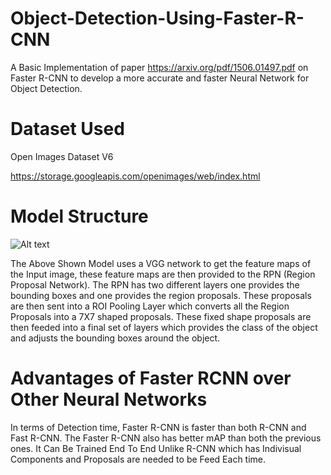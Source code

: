 # Object-Detection-Using-Faster-R-CNN

A Basic Implementation of paper https://arxiv.org/pdf/1506.01497.pdf on Faster R-CNN to develop a more accurate and faster Neural Network for Object Detection.


# Dataset Used

Open Images Dataset V6

https://storage.googleapis.com/openimages/web/index.html

# Model Structure
![Alt text](https://miro.medium.com/max/1095/1*jYDMaYeH-TrcoofDqCdxug.jpeg)


The Above Shown Model uses a VGG network to get the feature maps of the Input image, these feature maps are then provided to the RPN (Region Proposal Network). The RPN has two different layers one provides the bounding boxes and one provides the region proposals. These proposals are then sent into a ROI Pooling Layer which converts all the Region Proposals into a 7X7 shaped proposals. These fixed shape proposals are then feeded into a final set of layers which provides the class of the object and adjusts the bounding boxes around the object.


# Advantages of Faster RCNN over Other Neural Networks
In terms of Detection time, Faster R-CNN is faster than both R-CNN and Fast R-CNN. The Faster R-CNN also has better mAP than both the previous ones.
It Can Be Trained End To End Unlike R-CNN which has Indivisual Components and Proposals are needed to be Feed Each time.

